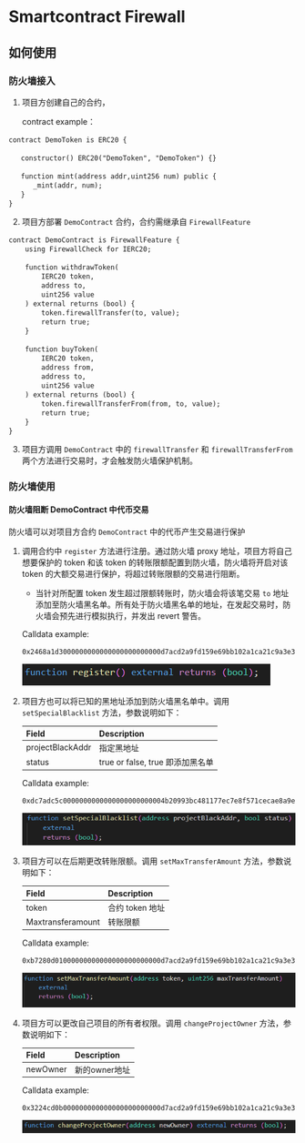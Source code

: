 # Smartcontract Firewall


## 如何使用
### 防火墙接入

1. 项目方创建自己的合约，

   contract example：
```solidity
contract DemoToken is ERC20 {

   constructor() ERC20("DemoToken", "DemoToken") {}

   function mint(address addr,uint256 num) public {
      _mint(addr, num);
   } 
}
```


2. 项目方部署  `DemoContract` 合约，合约需继承自 `FirewallFeature`

```solidity
contract DemoContract is FirewallFeature {
    using FirewallCheck for IERC20;

    function withdrawToken(
        IERC20 token,
        address to,
        uint256 value
    ) external returns (bool) {
        token.firewallTransfer(to, value);
        return true;
    }

    function buyToken(
        IERC20 token,
        address from,
        address to,
        uint256 value
    ) external returns (bool) {
        token.firewallTransferFrom(from, to, value);
        return true;
    }
}
```

3. 项目方调用 ```DemoContract``` 中的  ```firewallTransfer``` 和  ```firewallTransferFrom``` 两个方法进行交易时，才会触发防火墙保护机制。

### 防火墙使用

#### 防火墙阻断 DemoContract 中代币交易

防火墙可以对项目方合约 ```DemoContract``` 中的代币产生交易进行保护

1. 调用合约中  `register` 方法进行注册。通过防火墙 proxy 地址，项目方将自己想要保护的 token 和该 token 的转账限额配置到防火墙，防火墙将开启对该 token 的大额交易进行保护，将超过转账限额的交易进行阻断。

   - 当针对所配置 token 发生超过限额转账时，防火墙会将该笔交易 `to` 地址添加至防火墙黑名单。所有处于防火墙黑名单的地址，在发起交易时，防火墙会预先进行模拟执行，并发出 revert 警告。

   Calldata example:

   ```solidity
   0x2468a1d3000000000000000000000000d7acd2a9fd159e69bb102a1ca21c9a3e3a5f771b00000000000000000000000000000000000000000000000000000000004c4b40
   ```

   ![register](img/register.png)

2. 项目方也可以将已知的黑地址添加到防火墙黑名单中。调用 `setSpecialBlacklist` 方法，参数说明如下：

   | Field             | Description                      |
   | ----------------- | -------------------------------- |
   | projectBlackAddr  | 指定黑地址                        |
   | status            | true or false, true 即添加黑名单 |

   Calldata example:

   ```solidity
   0xdc7adc5c0000000000000000000000004b20993bc481177ec7e8f571cecae8a9e22c02db000000000000000000000000d7acd2a9fd159e69bb102a1ca21c9a3e3a5f771b0000000000000000000000000000000000000000000000000000000000000001
   ```

   ![setSpecialBlacklist](img/setSpecialBlacklist.png)

3. 项目方可以在后期更改转账限额。调用 `setMaxTransferAmount` 方法，参数说明如下：

   | Field              | Description      |
   | -----------------  | ---------------- |
   | token              |  合约 token 地址  |
   | Maxtransferamount |  转账限额         |

   Calldata example:

   ```solidity
   0xb7280d01000000000000000000000000d7acd2a9fd159e69bb102a1ca21c9a3e3a5f771b000000000000000000000000000000000000000000000000000000001dcd6500
   ```

   ![setMaxTransferAmount](img/setMaxTransferAmount.png)

4. 项目方可以更改自己项目的所有者权限。调用 `changeProjectOwner` 方法，参数说明如下：

   | Field                | Description      |
   | -------------------- | ---------------- |
   | newOwner             |  新的owner地址    |

   Calldata example:

   ```solidity
   0x3224cd0b000000000000000000000000d7acd2a9fd159e69bb102a1ca21c9a3e3a5f771b000000000000000000000000617f2e2fd72fd9d5503197092ac168c91465e7f2
   ```

   ![changeProjectOwner](img/changeProjectOwner.png)

